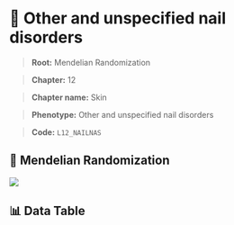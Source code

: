 # 🧪 Other and unspecified nail disorders

> **Root:** Mendelian Randomization

> **Chapter:** 12  

> **Chapter name:** Skin

> **Phenotype:** Other and unspecified nail disorders  

> **Code:** `L12_NAILNAS`

## 🧬 Mendelian Randomization  

<img src="/MR/Figures/Forward/L12_NAILNAS.png"/>

## 📊 Data Table

<CsvTableMRF src="/public/MR/Data/Forward/L12_NAILNAS.csv"/>
